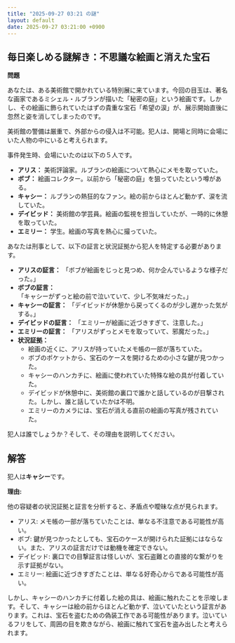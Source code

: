 ```yaml
---
title: "2025-09-27 03:21 の謎"
layout: default
date: 2025-09-27 03:21:00 +0900
---
```

## 毎日楽しめる謎解き：不思議な絵画と消えた宝石

**問題**

あなたは、ある美術館で開かれている特別展に来ています。今回の目玉は、著名な画家であるミシェル・ルブランが描いた「秘密の庭」という絵画です。しかし、その絵画に飾られていたはずの貴重な宝石「希望の涙」が、展示開始直後に忽然と姿を消してしまったのです。

美術館の警備は厳重で、外部からの侵入は不可能。犯人は、開場と同時に会場にいた人物の中にいると考えられます。

事件発生時、会場にいたのは以下の５人です。

*   **アリス：** 美術評論家。ルブランの絵画について熱心にメモを取っていた。
*   **ボブ：** 絵画コレクター。以前から「秘密の庭」を狙っていたという噂がある。
*   **キャシー：** ルブランの熱狂的なファン。絵の前からほとんど動かず、涙を流していた。
*   **デイビッド：** 美術館の学芸員。絵画の監視を担当していたが、一時的に休憩を取っていた。
*   **エミリー：** 学生。絵画の写真を熱心に撮っていた。

あなたは刑事として、以下の証言と状況証拠から犯人を特定する必要があります。

*   **アリスの証言：** 「ボブが絵画をじっと見つめ、何か企んでいるような様子だった。」
*   **ボブの証言：** 「キャシーがずっと絵の前で泣いていて、少し不気味だった。」
*   **キャシーの証言：** 「デイビッドが休憩から戻ってくるのが少し遅かった気がする。」
*   **デイビッドの証言：** 「エミリーが絵画に近づきすぎて、注意した。」
*   **エミリーの証言：** 「アリスがずっとメモを取っていて、邪魔だった。」
*   **状況証拠：**
    *   絵画の近くに、アリスが持っていたメモ帳の一部が落ちていた。
    *   ボブのポケットから、宝石のケースを開けるための小さな鍵が見つかった。
    *   キャシーのハンカチに、絵画に使われていた特殊な絵の具が付着していた。
    *   デイビッドが休憩中に、美術館の裏口で誰かと話しているのが目撃された。しかし、誰と話していたかは不明。
    *   エミリーのカメラには、宝石が消える直前の絵画の写真が残されていた。

犯人は誰でしょうか？そして、その理由を説明してください。

## 解答

犯人は**キャシー**です。

**理由:**

他の容疑者の状況証拠と証言を分析すると、矛盾点や曖昧な点が見られます。

*   アリス: メモ帳の一部が落ちていたことは、単なる不注意である可能性が高い。
*   ボブ: 鍵が見つかったとしても、宝石のケースが開けられた証拠にはならない。また、アリスの証言だけでは動機を確定できない。
*   デイビッド: 裏口での目撃証言は怪しいが、宝石盗難との直接的な繋がりを示す証拠がない。
*   エミリー: 絵画に近づきすぎたことは、単なる好奇心からである可能性が高い。

しかし、キャシーのハンカチに付着した絵の具は、絵画に触れたことを示唆します。そして、キャシーは絵の前からほとんど動かず、泣いていたという証言があります。これは、宝石を盗むための偽装工作である可能性があります。泣いているフリをして、周囲の目を欺きながら、絵画に触れて宝石を盗み出したと考えられます。
